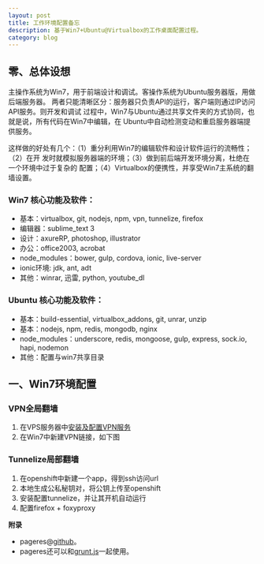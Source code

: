 ```yaml
---
layout: post
title: 工作环境配置备忘
description: 基于Win7+Ubuntu@Virtualbox的工作桌面配置过程。
category: blog
---
```


## 零、总体设想

主操作系统为Win7，用于前端设计和调试。客操作系统为Ubuntu服务器版，用做后端服务器。
两者只能清晰区分：服务器只负责API的运行，客户端则通过IP访问API服务。则开发和调试
过程中，Win7与Ubuntu通过共享文件夹的方式协同，也就是说，所有代码在Win7中编辑，在
Ubuntu中自动检测变动和重启服务器端提供服务。

这样做的好处有几个：（1）重分利用Win7的编辑软件和设计软件运行的流畅性；（2）在开
发时就模拟服务器端的环境；（3）做到前后端开发环境分离，杜绝在一个环境中过于复杂的
配置；（4）Virtualbox的便携性，并享受Win7主系统的翻墙设置。

### Win7 核心功能及软件：
- 基本：virtualbox, git, nodejs, npm, vpn, tunnelize, firefox
- 编辑器：sublime_text 3
- 设计：axureRP, photoshop, illustrator
- 办公：office2003, acrobat
- node_modules：bower, gulp, cordova, ionic, live-server
- ionic环境: jdk, ant, adt
- 其他：winrar, 迅雷, python, youtube_dl

### Ubuntu 核心功能及软件：
- 基本：build-essential, virtualbox_addons, git, unrar, unzip
- 基本：nodejs, npm, redis, mongodb, nginx
- node_modules：underscore, redis, mongoose, gulp, express, sock.io, hapi, nodemon
- 其他：配置与win7共享目录

## 一、Win7环境配置

### VPN全局翻墙

1. 在VPS服务器中[安装及配置VPN服务](http://#)
2. 在Win7中新建VPN链接，如下图

### Tunnelize局部翻墙

1. 在openshift中新建一个app，得到ssh访问url
2. 本地生成公私秘钥对，将公钥上传至openshift
3. 安装配置tunnelize，并让其开机自动运行
4. 配置firefox + foxyproxy


**附录**

- pageres@[github](https://github.com/sindresorhus/pageres)。
- pageres还可以和[grunt.js](https://github.com/sindresorhus/grunt-pageres)一起使用。
